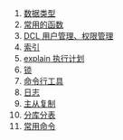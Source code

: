 1. [数据类型][datatype]
1. [常用的函数][fun]
1. [DCL 用户管理、权限管理][dcl]
1. [索引][index]
1. [explain 执行计划][explain]
1. [锁][lock]
1. [命令行工具][tools]
1. [日志][log]
1. [主从复制][masterslave]
1. [分库分表][fkfb]
1. [常用命令][common]











[fkfb]: https://fgq233.github.io/md/mysql/fkfb
[tools]: https://fgq233.github.io/md/mysql/tools
[masterslave]: https://fgq233.github.io/md/mysql/masterslave
[log]: https://fgq233.github.io/md/mysql/log
[common]: https://fgq233.github.io/md/mysql/common
[lock]: https://fgq233.github.io/md/mysql/lock
[dcl]: https://fgq233.github.io/md/mysql/dcl
[explain]: https://fgq233.github.io/md/mysql/explain
[index]: https://fgq233.github.io/md/mysql/index
[datatype]: https://fgq233.github.io/md/mysql/datatype
[fun]: https://fgq233.github.io/md/mysql/fun
